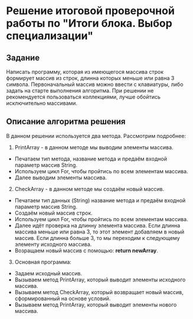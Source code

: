 # Решение итоговой проверочной работы по "Итоги блока. Выбор специализации"

## Задание 
Написать программу, которая из имеющегося массива строк формирует массив из строк, длинна которых меньше или равна 3 символа.
Первоначальный массив можно ввести с клавиатуры, либо задать на старте выполнения алгоритма. При решении не рекомендуется пользоваться
коллекциями, лучше обойтись исключительно массивами.

## Описание алгоритма решения

В данном решении используется два метода. Рассмотрим подробнее:

1. PrintArray - в данном методе мы выводим элементы массива. 

* Печатаем тип метода, название метода и предаём входной параметр массив String.
* Используем цикл For, чтобы пройтись по всем элементам массива.
* Далее выводим элементы массива.

2. CheckArray - в данном методе мы создаём новый массив.
* Печатаем тип данных (String) название метода и предаём входной параметр массив String.
* Создаём новый массив строк.
* Используем цикл For, чтобы пройтись по всем элементам массива.
* Далее идёт проверка на длинну элемента массива. Если длинна массива меньше или равна 3, то этот элемент добавляем в новый массив. Если длинна больше 3, то мы переходим к следующему элементу исходного массива.
* Возращаем новый массив с помощью: **return newArray**.

3. Основная программа:
* Задаем исходный массив.
* Вызываем метод PrintArray, который выводит элементы исходного массива.
* Вызываем метод CheckArray, который возвращает новый массив, сформированный на основе условий.
* Вызываем метод PrintArray, который выводит элементы нового массива.
